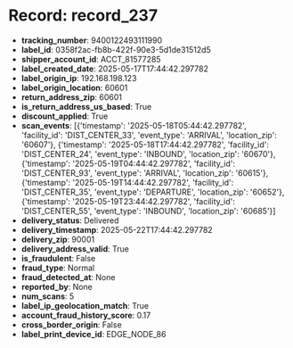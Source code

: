 # Record: record_237

- **tracking_number**: 9400122493111990
- **label_id**: 0358f2ac-fb8b-422f-90e3-5d1de31512d5
- **shipper_account_id**: ACCT_81577285
- **label_created_date**: 2025-05-17T17:44:42.297782
- **label_origin_ip**: 192.168.198.123
- **label_origin_location**: 60601
- **return_address_zip**: 60601
- **is_return_address_us_based**: True
- **discount_applied**: True
- **scan_events**: [{'timestamp': '2025-05-18T05:44:42.297782', 'facility_id': 'DIST_CENTER_33', 'event_type': 'ARRIVAL', 'location_zip': '60607'}, {'timestamp': '2025-05-18T17:44:42.297782', 'facility_id': 'DIST_CENTER_24', 'event_type': 'INBOUND', 'location_zip': '60670'}, {'timestamp': '2025-05-19T04:44:42.297782', 'facility_id': 'DIST_CENTER_93', 'event_type': 'ARRIVAL', 'location_zip': '60615'}, {'timestamp': '2025-05-19T14:44:42.297782', 'facility_id': 'DIST_CENTER_35', 'event_type': 'DEPARTURE', 'location_zip': '60652'}, {'timestamp': '2025-05-19T23:44:42.297782', 'facility_id': 'DIST_CENTER_55', 'event_type': 'INBOUND', 'location_zip': '60685'}]
- **delivery_status**: Delivered
- **delivery_timestamp**: 2025-05-22T17:44:42.297782
- **delivery_zip**: 90001
- **delivery_address_valid**: True
- **is_fraudulent**: False
- **fraud_type**: Normal
- **fraud_detected_at**: None
- **reported_by**: None
- **num_scans**: 5
- **label_ip_geolocation_match**: True
- **account_fraud_history_score**: 0.17
- **cross_border_origin**: False
- **label_print_device_id**: EDGE_NODE_86